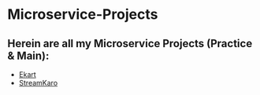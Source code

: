 # Microservice-Projects

## Herein are all my Microservice Projects (Practice & Main):

-  [Ekart](https://github.com/prakarshs/Ekart-Microservice)
-  [StreamKaro](https://github.com/prakarshs/StreamKaro)
